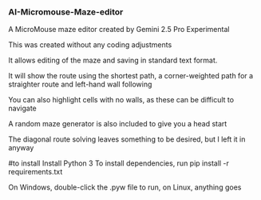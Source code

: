 ### AI-Micromouse-Maze-editor
A MicroMouse maze editor created by Gemini 2.5 Pro Experimental

This was created without any coding adjustments

It allows editing of the maze and saving in standard text format.

It will show the route using the shortest path, a corner-weighted path for a straighter route and left-hand wall following

You can also highlight cells with no walls, as these can be difficult to navigate

A random maze generator is also included to give you a head start

The diagonal route solving leaves something to be desired, but I left it in anyway

#to install 
Install Python 3
To install dependencies, run
pip install -r requirements.txt 

On Windows, double-click the .pyw file to run, on Linux, anything goes
